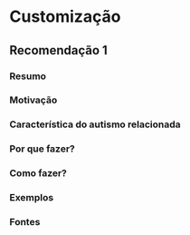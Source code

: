 # Customização

## Recomendação 1

### Resumo

### Motivação

### Característica do autismo relacionada

### Por que fazer?

### Como fazer?

### Exemplos

### Fontes